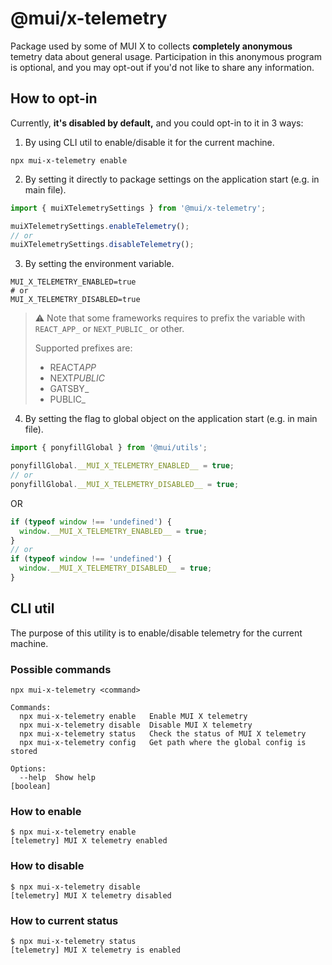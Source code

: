 # @mui/x-telemetry

Package used by some of MUI X to collects **completely anonymous** temetry data about general usage. Participation in this anonymous program is optional, and you may opt-out if you'd not like to share any information.

## How to opt-in

Currently, **it's disabled by default,** and you could opt-in to it in 3 ways:

1. By using CLI util to enable/disable it for the current machine.

```shell
npx mui-x-telemetry enable
```

2. By setting it directly to package settings on the application start (e.g. in main file).

```js
import { muiXTelemetrySettings } from '@mui/x-telemetry';

muiXTelemetrySettings.enableTelemetry();
// or
muiXTelemetrySettings.disableTelemetry();
```

3. By setting the environment variable.

```dotenv
MUI_X_TELEMETRY_ENABLED=true
# or
MUI_X_TELEMETRY_DISABLED=true
```

> ⚠️ Note that some frameworks requires to prefix the variable with `REACT_APP_` or `NEXT_PUBLIC_` or other.
>
> Supported prefixes are:
>
> - REACT*APP*
> - NEXT*PUBLIC*
> - GATSBY\_
> - PUBLIC\_

4. By setting the flag to global object on the application start (e.g. in main file).

```js
import { ponyfillGlobal } from '@mui/utils';

ponyfillGlobal.__MUI_X_TELEMETRY_ENABLED__ = true;
// or
ponyfillGlobal.__MUI_X_TELEMETRY_DISABLED__ = true;
```

OR

```js
if (typeof window !== 'undefined') {
  window.__MUI_X_TELEMETRY_ENABLED__ = true;
}
// or
if (typeof window !== 'undefined') {
  window.__MUI_X_TELEMETRY_DISABLED__ = true;
}
```

## CLI util

The purpose of this utility is to enable/disable telemetry for the current machine.

### Possible commands

```
npx mui-x-telemetry <command>

Commands:
  npx mui-x-telemetry enable   Enable MUI X telemetry
  npx mui-x-telemetry disable  Disable MUI X telemetry
  npx mui-x-telemetry status   Check the status of MUI X telemetry
  npx mui-x-telemetry config   Get path where the global config is stored

Options:
  --help  Show help                                                    [boolean]
```

### How to enable

```shell
$ npx mui-x-telemetry enable
[telemetry] MUI X telemetry enabled
```

### How to disable

```shell
$ npx mui-x-telemetry disable
[telemetry] MUI X telemetry disabled
```

### How to current status

```shell
$ npx mui-x-telemetry status
[telemetry] MUI X telemetry is enabled
```
